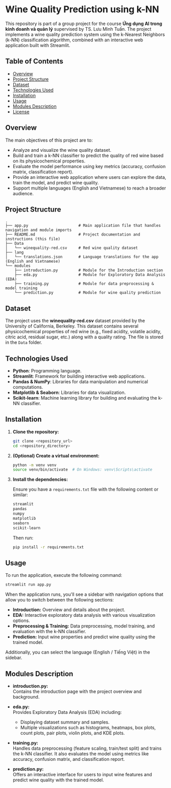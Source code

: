 # Wine Quality Prediction using k-NN

This repository is part of a group project for the course **Ứng dụng AI trong kinh doanh và quản lý** supervised by TS. Lưu Minh Tuấn. The project implements a wine quality prediction system using the k-Nearest Neighbors (k-NN) classification algorithm, combined with an interactive web application built with Streamlit.

## Table of Contents
- [Overview](#overview)
- [Project Structure](#project-structure)
- [Dataset](#dataset)
- [Technologies Used](#technologies-used)
- [Installation](#installation)
- [Usage](#usage)
- [Modules Description](#modules-description)
- [License](#license)

## Overview

The main objectives of this project are to:
- Analyze and visualize the wine quality dataset.
- Build and train a k-NN classifier to predict the quality of red wine based on its physicochemical properties.
- Evaluate the model performance using key metrics (accuracy, confusion matrix, classification report).
- Provide an interactive web application where users can explore the data, train the model, and predict wine quality.
- Support multiple languages (English and Vietnamese) to reach a broader audience.

## Project Structure

```
.
├── app.py                      # Main application file that handles navigation and module imports
├── README.md                   # Project documentation and instructions (this file)
├── Data
│   └── winequality-red.csv     # Red wine quality dataset
├── lang
│   └── translations.json       # Language translations for the app (English and Vietnamese)
└── modules
    ├── introduction.py         # Module for the Introduction section
    ├── eda.py                  # Module for Exploratory Data Analysis (EDA)
    ├── training.py             # Module for data preprocessing & model training
    └── prediction.py           # Module for wine quality prediction
```

## Dataset

The project uses the **winequality-red.csv** dataset provided by the University of California, Berkeley. This dataset contains several physicochemical properties of red wine (e.g., fixed acidity, volatile acidity, citric acid, residual sugar, etc.) along with a quality rating. The file is stored in the `Data` folder.

## Technologies Used

- **Python**: Programming language.
- **Streamlit**: Framework for building interactive web applications.
- **Pandas & NumPy**: Libraries for data manipulation and numerical computations.
- **Matplotlib & Seaborn**: Libraries for data visualization.
- **Scikit-learn**: Machine learning library for building and evaluating the k-NN classifier.

## Installation

1. **Clone the repository:**

   ```bash
   git clone <repository_url>
   cd <repository_directory>
   ```

2. **(Optional) Create a virtual environment:**

   ```bash
   python -m venv venv
   source venv/bin/activate  # On Windows: venv\Scripts\activate
   ```

3. **Install the dependencies:**

   Ensure you have a `requirements.txt` file with the following content or similar:

   ```txt
   streamlit
   pandas
   numpy
   matplotlib
   seaborn
   scikit-learn
   ```

   Then run:

   ```bash
   pip install -r requirements.txt
   ```

## Usage

To run the application, execute the following command:

```bash
streamlit run app.py
```

When the application runs, you'll see a sidebar with navigation options that allow you to switch between the following sections:
- **Introduction:** Overview and details about the project.
- **EDA:** Interactive exploratory data analysis with various visualization options.
- **Preprocessing & Training:** Data preprocessing, model training, and evaluation with the k-NN classifier.
- **Prediction:** Input wine properties and predict wine quality using the trained model.

Additionally, you can select the language (English / Tiếng Việt) in the sidebar.

## Modules Description

- **introduction.py:**  
  Contains the introduction page with the project overview and background.

- **eda.py:**  
  Provides Exploratory Data Analysis (EDA) including:
  - Displaying dataset summary and samples.
  - Multiple visualizations such as histograms, heatmaps, box plots, count plots, pair plots, violin plots, and KDE plots.

- **training.py:**  
  Handles data preprocessing (feature scaling, train/test split) and trains the k-NN classifier. It also evaluates the model using metrics like accuracy, confusion matrix, and classification report.

- **prediction.py:**  
  Offers an interactive interface for users to input wine features and predict wine quality with the trained model.
